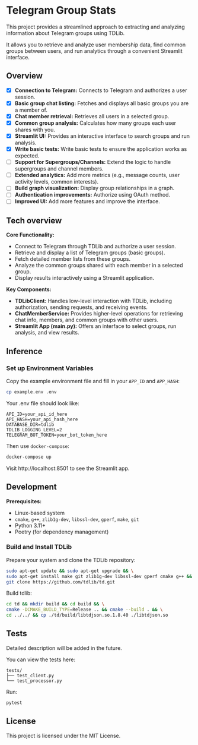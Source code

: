 # Telegram Group Stats

This project provides a streamlined approach to extracting and analyzing information about Telegram groups using TDLib.

It allows you to retrieve and analyze user membership data, find common groups between users, and run analytics through
a convenient Streamlit interface.

## Overview

- [x] **Connection to Telegram:** Connects to Telegram and authorizes a user session.
- [x] **Basic group chat listing:** Fetches and displays all basic groups you are a member of.
- [x] **Chat member retrieval:** Retrieves all users in a selected group.
- [x] **Common group analysis:** Calculates how many groups each user shares with you.
- [x] **Streamlit UI:** Provides an interactive interface to search groups and run analysis.
- [x] **Write basic tests:** Write basic tests to ensure the application works as expected.
- [ ] **Support for Supergroups/Channels:** Extend the logic to handle supergroups and channel members.
- [ ] **Extended analytics:** Add more metrics (e.g., message counts, user activity levels, common interests).
- [ ] **Build graph visualization:** Display group relationships in a graph.
- [ ] **Authentication improvements:** Authorize using OAuth method.
- [ ] **Improved UI:** Add more features and improve the interface.

## Tech overview
**Core Functionality:**

- Connect to Telegram through TDLib and authorize a user session.
- Retrieve and display a list of Telegram groups (basic groups).
- Fetch detailed member lists from these groups.
- Analyze the common groups shared with each member in a selected group.
- Display results interactively using a Streamlit application.

**Key Components:**

- **TDLibClient:** Handles low-level interaction with TDLib, including authorization, sending requests, and receiving
  events.
- **ChatMemberService:** Provides higher-level operations for retrieving chat info, members, and common groups with
  other users.
- **Streamlit App (main.py):** Offers an interface to select groups, run analysis, and view results.


## Inference

### Set up Environment Variables

Copy the example environment file and fill in your `APP_ID` and `APP_HASH`:

```bash
cp example.env .env
```

Your .env file should look like:

```
API_ID=your_api_id_here
API_HASH=your_api_hash_here
DATABASE_DIR=tdlib
TDLIB_LOGGING_LEVEL=2
TELEGRAM_BOT_TOKEN=your_bot_token_here
```


Then use `docker-compose`:

```bash
docker-compose up
```

Visit http://localhost:8501 to see the Streamlit app.

## Development

**Prerequisites:**

- Linux-based system
- `cmake`, `g++`, `zlib1g-dev`, `libssl-dev`, `gperf`, `make`, `git`
- Python 3.11+
- Poetry (for dependency management)

### Build and Install TDLib

Prepare your system and clone the TDLib repository:

```bash
sudo apt-get update && sudo apt-get upgrade && \
sudo apt-get install make git zlib1g-dev libssl-dev gperf cmake g++ && \
git clone https://github.com/tdlib/td.git
```

Build tdlib:

```bash
cd td && mkdir build && cd build && \
cmake -DCMAKE_BUILD_TYPE=Release .. && cmake --build . && \
cd ../../ && cp ./td/build/libtdjson.so.1.8.40 ./libtdjson.so
```

## Tests

Detailed description will be added in the future.

You can view the tests here:
```
tests/
├── test_client.py
└── test_processor.py
```

Run:
```bash
pytest
```

## License

This project is licensed under the MIT License.
